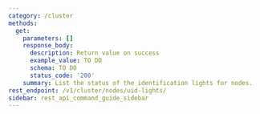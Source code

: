 ```yaml
---
category: /cluster
methods:
  get:
    parameters: []
    response_body:
      description: Return value on success
      example_value: TO DO
      schema: TO DO
      status_code: '200'
    summary: List the status of the identification lights for nodes.
rest_endpoint: /v1/cluster/nodes/uid-lights/
sidebar: rest_api_command_guide_sidebar
---
```


